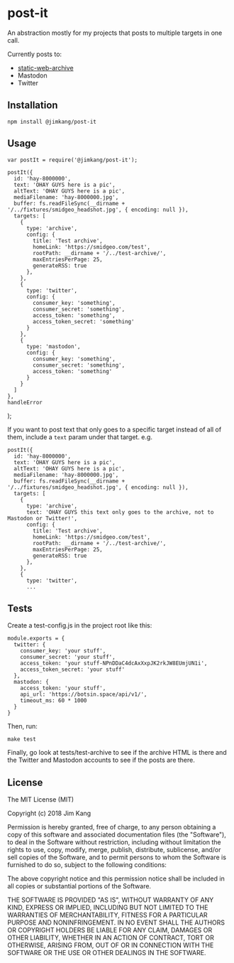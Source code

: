 post-it
==================

An abstraction mostly for my projects that posts to multiple targets in one call.

Currently posts to:

- [static-web-archive](https://github.com/jimkang/static-web-archive)
- Mastodon
- Twitter

Installation
------------

    npm install @jimkang/post-it

Usage
-----

    var postIt = require('@jimkang/post-it');

    postIt({
      id: 'hay-8000000',
      text: 'OHAY GUYS here is a pic',
      altText: 'OHAY GUYS here is a pic',
      mediaFilename: 'hay-8000000.jpg',
      buffer: fs.readFileSync(__dirname + '/../fixtures/smidgeo_headshot.jpg', { encoding: null }),
      targets: [
        {
          type: 'archive',
          config: {
            title: 'Test archive',
            homeLink: 'https://smidgeo.com/test',
            rootPath: __dirname + '/../test-archive/',
            maxEntriesPerPage: 25,
            generateRSS: true
          },
        },
        {
          type: 'twitter',
          config: {
            consumer_key: 'something',
            consumer_secret: 'something',
            access_token: 'something',
            access_token_secret: 'something'
          }
        },
        {
          type: 'mastodon',
          config: {
            consumer_key: 'something',
            consumer_secret: 'something',
            access_token: 'something'
          }
        }
      ]
    },
    handleError
  );

If you want to post text that only goes to a specific target instead of all of them, include a `text` param under that target. e.g.

    postIt({
      id: 'hay-8000000',
      text: 'OHAY GUYS here is a pic',
      altText: 'OHAY GUYS here is a pic',
      mediaFilename: 'hay-8000000.jpg',
      buffer: fs.readFileSync(__dirname + '/../fixtures/smidgeo_headshot.jpg', { encoding: null }),
      targets: [
        {
          type: 'archive',
          text: 'OHAY GUYS this text only goes to the archive, not to Mastodon or Twitter!',
          config: {
            title: 'Test archive',
            homeLink: 'https://smidgeo.com/test',
            rootPath: __dirname + '/../test-archive/',
            maxEntriesPerPage: 25,
            generateRSS: true
          },
        },
        {
          type: 'twitter',
          ... 

Tests
-----

Create a test-config.js in the project root like this:

    module.exports = {
      twitter: {
        consumer_key: 'your stuff',
        consumer_secret: 'your stuff',
        access_token: 'your stuff-NPnDDaC4dcAxXxpJK2rkJW8EUmjUN1i',
        access_token_secret: 'your stuff'
      },
      mastodon: {
        access_token: 'your stuff',
        api_url: 'https://botsin.space/api/v1/',
        timeout_ms: 60 * 1000
      }
    }

Then, run:

    make test

Finally, go look at tests/test-archive to see if the archive HTML is there and the Twitter and Mastodon accounts to see if the posts are there.

License
-------

The MIT License (MIT)

Copyright (c) 2018 Jim Kang

Permission is hereby granted, free of charge, to any person obtaining a copy
of this software and associated documentation files (the "Software"), to deal
in the Software without restriction, including without limitation the rights
to use, copy, modify, merge, publish, distribute, sublicense, and/or sell
copies of the Software, and to permit persons to whom the Software is
furnished to do so, subject to the following conditions:

The above copyright notice and this permission notice shall be included in
all copies or substantial portions of the Software.

THE SOFTWARE IS PROVIDED "AS IS", WITHOUT WARRANTY OF ANY KIND, EXPRESS OR
IMPLIED, INCLUDING BUT NOT LIMITED TO THE WARRANTIES OF MERCHANTABILITY,
FITNESS FOR A PARTICULAR PURPOSE AND NONINFRINGEMENT. IN NO EVENT SHALL THE
AUTHORS OR COPYRIGHT HOLDERS BE LIABLE FOR ANY CLAIM, DAMAGES OR OTHER
LIABILITY, WHETHER IN AN ACTION OF CONTRACT, TORT OR OTHERWISE, ARISING FROM,
OUT OF OR IN CONNECTION WITH THE SOFTWARE OR THE USE OR OTHER DEALINGS IN
THE SOFTWARE.
